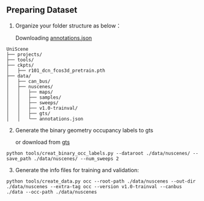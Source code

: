 

## Preparing Dataset

1. Organize your folder structure as below：

   Downloading [annotations.json](https://drive.google.com/file/d/1c2rXvO1pel6goEeMqaB8FsXjbDGUPF1a/view?usp=drive_link)

```
UniScene
├── projects/
├── tools/
├── ckpts/
│   ├── r101_dcn_fcos3d_pretrain.pth
├── data/
│   ├── can_bus/
│   ├── nuscenes/
│   │   ├── maps/
│   │   ├── samples/     
│   │   ├── sweeps/     
│   │   ├── v1.0-trainval/
│   │   ├── gts/
│   │   └── annotations.json
```

2. Generate the binary geometry occupancy labels to gts

   or download from [gts](https://drive.google.com/file/d/1S0lmvo2XwUJp1Iz8iy8nmOwYWHJ8nI9t/view)

```
python tools/creat_binary_occ_labels.py --dataroot ./data/nuscenes/ --save_path ./data/nuscenes/ --num_sweeps 2
```

3. Generate the info files for training and validation:

```
python tools/create_data.py occ --root-path ./data/nuscenes --out-dir ./data/nuscenes --extra-tag occ --version v1.0-trainval --canbus ./data --occ-path ./data/nuscenes
```
